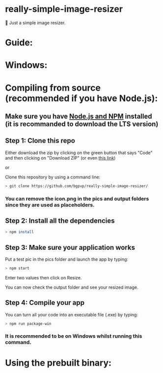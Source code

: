 # really-simple-image-resizer

🔧 Just a simple image resizer.

# Guide:

# Windows:

# Compiling from source (recommended if you have Node.js):

## Make sure you have [Node.js and NPM](https://nodejs.org/en/) installed (it is recommanded to download the LTS version)

## Step 1: Clone this repo

Either download the zip by clicking on the green button that says "Code" and then clicking on "Download ZIP" (or even [this link](https://github.com/bgpvp/really-simple-image-resizer/archive/refs/heads/main.zip))

or

Clone this repository by using a command line:

```bash
> git clone https://github.com/bgpvp/really-simple-image-resizer/
```

### You can remove the icon.png in the pics and output folders since they are used as placeholders.

## Step 2: Install all the dependencies

```bash
> npm install
```

## Step 3: Make sure your application works

Put a test pic in the pics folder and launch the app by typing:

```bash
> npm start
```

Enter two values then click on Resize.

You can now check the output folder and see your resized image.

## Step 4: Compile your app

You can turn all your code into an executable file (.exe) by typing:

```bash
> npm run package-win
```

### It is recommended to be on Windows whilst running this command.

# Using the prebuilt binary:
